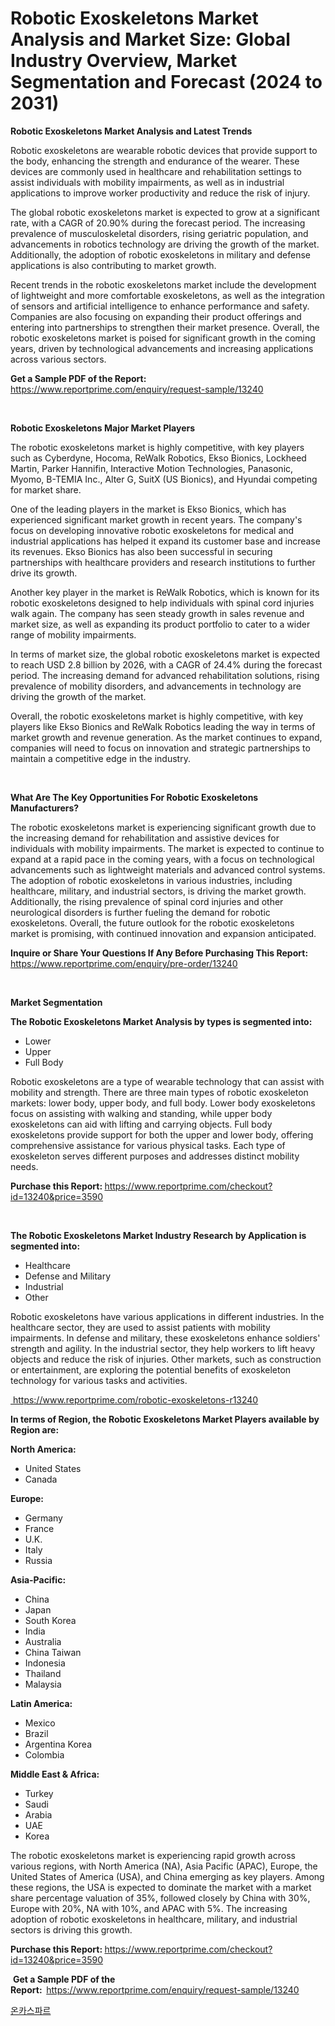 <p><h1>Robotic Exoskeletons Market Analysis and Market Size: Global Industry Overview, Market Segmentation and Forecast (2024 to 2031)</h1></p><p><strong>Robotic Exoskeletons Market Analysis and Latest Trends</strong></p>
<p><p>Robotic exoskeletons are wearable robotic devices that provide support to the body, enhancing the strength and endurance of the wearer. These devices are commonly used in healthcare and rehabilitation settings to assist individuals with mobility impairments, as well as in industrial applications to improve worker productivity and reduce the risk of injury.</p><p>The global robotic exoskeletons market is expected to grow at a significant rate, with a CAGR of 20.90% during the forecast period. The increasing prevalence of musculoskeletal disorders, rising geriatric population, and advancements in robotics technology are driving the growth of the market. Additionally, the adoption of robotic exoskeletons in military and defense applications is also contributing to market growth.</p><p>Recent trends in the robotic exoskeletons market include the development of lightweight and more comfortable exoskeletons, as well as the integration of sensors and artificial intelligence to enhance performance and safety. Companies are also focusing on expanding their product offerings and entering into partnerships to strengthen their market presence. Overall, the robotic exoskeletons market is poised for significant growth in the coming years, driven by technological advancements and increasing applications across various sectors.</p></p>
<p><strong>Get a Sample PDF of the Report:&nbsp;</strong> <a href="https://www.reportprime.com/enquiry/request-sample/13240">https://www.reportprime.com/enquiry/request-sample/13240</a></p>
<p>&nbsp;</p>
<p><strong>Robotic Exoskeletons Major Market Players</strong></p>
<p><p>The robotic exoskeletons market is highly competitive, with key players such as Cyberdyne, Hocoma, ReWalk Robotics, Ekso Bionics, Lockheed Martin, Parker Hannifin, Interactive Motion Technologies, Panasonic, Myomo, B-TEMIA Inc., Alter G, SuitX (US Bionics), and Hyundai competing for market share.</p><p>One of the leading players in the market is Ekso Bionics, which has experienced significant market growth in recent years. The company's focus on developing innovative robotic exoskeletons for medical and industrial applications has helped it expand its customer base and increase its revenues. Ekso Bionics has also been successful in securing partnerships with healthcare providers and research institutions to further drive its growth.</p><p>Another key player in the market is ReWalk Robotics, which is known for its robotic exoskeletons designed to help individuals with spinal cord injuries walk again. The company has seen steady growth in sales revenue and market size, as well as expanding its product portfolio to cater to a wider range of mobility impairments.</p><p>In terms of market size, the global robotic exoskeletons market is expected to reach USD 2.8 billion by 2026, with a CAGR of 24.4% during the forecast period. The increasing demand for advanced rehabilitation solutions, rising prevalence of mobility disorders, and advancements in technology are driving the growth of the market.</p><p>Overall, the robotic exoskeletons market is highly competitive, with key players like Ekso Bionics and ReWalk Robotics leading the way in terms of market growth and revenue generation. As the market continues to expand, companies will need to focus on innovation and strategic partnerships to maintain a competitive edge in the industry.</p></p>
<p>&nbsp;</p>
<p><strong>What Are The Key Opportunities For Robotic Exoskeletons Manufacturers?</strong></p>
<p><p>The robotic exoskeletons market is experiencing significant growth due to the increasing demand for rehabilitation and assistive devices for individuals with mobility impairments. The market is expected to continue to expand at a rapid pace in the coming years, with a focus on technological advancements such as lightweight materials and advanced control systems. The adoption of robotic exoskeletons in various industries, including healthcare, military, and industrial sectors, is driving the market growth. Additionally, the rising prevalence of spinal cord injuries and other neurological disorders is further fueling the demand for robotic exoskeletons. Overall, the future outlook for the robotic exoskeletons market is promising, with continued innovation and expansion anticipated.</p></p>
<p><strong>Inquire or Share Your Questions If Any Before Purchasing This Report:</strong> <a href="https://www.reportprime.com/enquiry/pre-order/13240">https://www.reportprime.com/enquiry/pre-order/13240</a></p>
<p>&nbsp;</p>
<p><strong>Market Segmentation</strong></p>
<p><strong>The Robotic Exoskeletons Market Analysis by types is segmented into:</strong></p>
<p><ul><li>Lower</li><li>Upper</li><li>Full Body</li></ul></p>
<p><p>Robotic exoskeletons are a type of wearable technology that can assist with mobility and strength. There are three main types of robotic exoskeleton markets: lower body, upper body, and full body. Lower body exoskeletons focus on assisting with walking and standing, while upper body exoskeletons can aid with lifting and carrying objects. Full body exoskeletons provide support for both the upper and lower body, offering comprehensive assistance for various physical tasks. Each type of exoskeleton serves different purposes and addresses distinct mobility needs.</p></p>
<p><strong>Purchase this Report:&nbsp;</strong><a href="https://www.reportprime.com/checkout?id=13240&price=3590">https://www.reportprime.com/checkout?id=13240&price=3590</a></p>
<p>&nbsp;</p>
<p><strong>The Robotic Exoskeletons Market Industry Research by Application is segmented into:</strong></p>
<p><ul><li>Healthcare</li><li>Defense and Military</li><li>Industrial</li><li>Other</li></ul></p>
<p><p>Robotic exoskeletons have various applications in different industries. In the healthcare sector, they are used to assist patients with mobility impairments. In defense and military, these exoskeletons enhance soldiers' strength and agility. In the industrial sector, they help workers to lift heavy objects and reduce the risk of injuries. Other markets, such as construction or entertainment, are exploring the potential benefits of exoskeleton technology for various tasks and activities.</p></p>
<p><a href="https://www.reportprime.com/robotic-exoskeletons-r13240">&nbsp;https://www.reportprime.com/robotic-exoskeletons-r13240</a></p>
<p><strong>In terms of Region, the Robotic Exoskeletons Market Players available by Region are:</strong></p>
<p>
    <p> <strong> North America: </strong>
        <ul>
            <li>United States</li>
            <li>Canada</li>
        </ul>
        </p> 
    <p> <strong> Europe: </strong>
        <ul>
            <li>Germany</li>
            <li>France</li>
            <li>U.K.</li>
            <li>Italy</li>
            <li>Russia</li>
        </ul>
        </p> 
    <p> <strong> Asia-Pacific: </strong>
        <ul>
            <li>China</li>
            <li>Japan</li>
            <li>South Korea</li>
            <li>India</li>
            <li>Australia</li>
            <li>China Taiwan</li>
            <li>Indonesia</li>
            <li>Thailand</li>
            <li>Malaysia</li>
        </ul>
        </p> 
    <p> <strong> Latin America: </strong>
        <ul>
            <li>Mexico</li>
            <li>Brazil</li>
            <li>Argentina Korea</li>
            <li>Colombia</li>
        </ul>
        </p> 
    <p> <strong> Middle East & Africa: </strong>
        <ul>
            <li>Turkey</li>
            <li>Saudi</li>
            <li>Arabia</li>
            <li>UAE</li>
            <li>Korea</li>
        </ul>
    </p>
    </p>
<p><p>The robotic exoskeletons market is experiencing rapid growth across various regions, with North America (NA), Asia Pacific (APAC), Europe, the United States of America (USA), and China emerging as key players. Among these regions, the USA is expected to dominate the market with a market share percentage valuation of 35%, followed closely by China with 30%, Europe with 20%, NA with 10%, and APAC with 5%. The increasing adoption of robotic exoskeletons in healthcare, military, and industrial sectors is driving this growth.</p></p>
<p><strong>Purchase this Report: </strong><a href="https://www.reportprime.com/checkout?id=13240&price=3590">https://www.reportprime.com/checkout?id=13240&price=3590</a></p>
<p>&nbsp;<strong>Get a Sample PDF of the Report:&nbsp;&nbsp;</strong><a href="https://www.reportprime.com/enquiry/request-sample/13240">https://www.reportprime.com/enquiry/request-sample/13240</a></p>
<p><strong></strong></p>
<p><p><a href="https://medium.com/@kirby6567566/oncaspar-%EC%8B%9C%EC%9E%A5%EC%9D%80-%EC%8B%9C%EC%9E%A5-%EC%A0%90%EC%9C%A0%EC%9C%A8-%ED%81%AC%EA%B8%B0-%EB%B0%8F-2031%EB%85%84%EA%B9%8C%EC%A7%80%EC%9D%98-%EC%98%88%EC%83%81-%EC%98%88%EC%B8%A1%EC%97%90-%EC%B4%88%EC%A0%90%EC%9D%84-%EB%A7%9E%EC%B6%A5%EB%8B%88%EB%8B%A4-167d8941cb02">온카스파르</a></p></p>